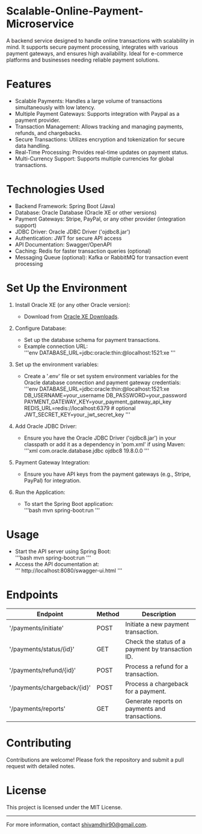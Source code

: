 # Scalable-Online-Payment-Microservice
A backend service designed to handle online transactions with scalability in mind. It supports secure payment processing, integrates with various payment gateways, and ensures high availability. Ideal for e-commerce platforms and businesses needing reliable payment solutions.

# Features  
- Scalable Payments: Handles a large volume of transactions simultaneously with low latency.  
- Multiple Payment Gateways: Supports integration with Paypal as a payment provider.  
- Transaction Management: Allows tracking and managing payments, refunds, and chargebacks.  
- Secure Transactions: Utilizes encryption and tokenization for secure data handling.  
- Real-Time Processing: Provides real-time updates on payment status.  
- Multi-Currency Support: Supports multiple currencies for global transactions.  

# Technologies Used  
- Backend Framework: Spring Boot (Java)  
- Database: Oracle Database (Oracle XE or other versions)  
- Payment Gateways: Stripe, PayPal, or any other provider (integration support)  
- JDBC Driver: Oracle JDBC Driver ('ojdbc8.jar')  
- Authentication: JWT for secure API access  
- API Documentation: Swagger/OpenAPI  
- Caching: Redis for faster transaction queries (optional)  
- Messaging Queue (optional): Kafka or RabbitMQ for transaction event processing  

# Set Up the Environment  
1. Install Oracle XE (or any other Oracle version):  
   - Download from [Oracle XE Downloads](https://www.oracle.com/database/technologies/xe-downloads.html).

2. Configure Database:  
   - Set up the database schema for payment transactions.  
   - Example connection URL:  
     '''env
     DATABASE_URL=jdbc:oracle:thin:@localhost:1521:xe
     '''

3. Set up the environment variables:  
   - Create a '.env' file or set system environment variables for the Oracle database connection and payment gateway credentials:  
     '''env
     DATABASE_URL=jdbc:oracle:thin:@localhost:1521:xe
     DB_USERNAME=your_username
     DB_PASSWORD=your_password
     PAYMENT_GATEWAY_KEY=your_payment_gateway_api_key
     REDIS_URL=redis://localhost:6379  # optional
     JWT_SECRET_KEY=your_jwt_secret_key
     '''

4. Add Oracle JDBC Driver:  
   - Ensure you have the Oracle JDBC Driver ('ojdbc8.jar') in your classpath or add it as a dependency in 'pom.xml' if using Maven:  
     '''xml
     <dependency>
         <groupId>com.oracle.database.jdbc</groupId>
         <artifactId>ojdbc8</artifactId>
         <version>19.8.0.0</version>
     </dependency>
     '''

5. Payment Gateway Integration:  
   - Ensure you have API keys from the payment gateways (e.g., Stripe, PayPal) for integration.

6. Run the Application:  
   - To start the Spring Boot application:  
     '''bash
     mvn spring-boot:run
     '''

# Usage  
- Start the API server using Spring Boot:  
  '''bash
  mvn spring-boot:run
  '''  
- Access the API documentation at:  
  '''
  http://localhost:8080/swagger-ui.html
  '''

# Endpoints  
| Endpoint                     | Method | Description                                    |  
|------------------------------|--------|------------------------------------------------|  
| '/payments/initiate'          | POST   | Initiate a new payment transaction.            |  
| '/payments/status/{id}'       | GET    | Check the status of a payment by transaction ID.|  
| '/payments/refund/{id}'       | POST   | Process a refund for a transaction.            |  
| '/payments/chargeback/{id}'   | POST   | Process a chargeback for a payment.            |  
| '/payments/reports'           | GET    | Generate reports on payments and transactions. |  

# Contributing  
Contributions are welcome! Please fork the repository and submit a pull request with detailed notes.

# License  
This project is licensed under the MIT License.

---  
For more information, contact shivamdhir90@gmail.com.
